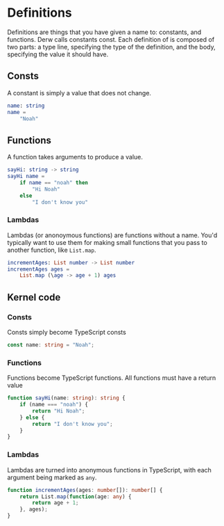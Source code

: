 # Definitions

Definitions are things that you have given a name to: constants, and functions. Derw calls constants const. Each definition of is composed of two parts: a type line, specifying the type of the definition, and the body, specifying the value it should have.

## Consts

A constant is simply a value that does not change.

```elm
name: string
name =
    "Noah"
```

## Functions

A function takes arguments to produce a value.

```elm
sayHi: string -> string
sayHi name =
    if name == "noah" then
        "Hi Noah"
    else
        "I don't know you"
```

### Lambdas

Lambdas (or anonoymous functions) are functions without a name. You'd typically want to use them for making small functions that you pass to another function, like `List.map`.

```elm
incrementAges: List number -> List number
incrementAges ages =
    List.map (\age -> age + 1) ages
```

## Kernel code

### Consts

Consts simply become TypeScript consts

```typescript
const name: string = "Noah";
```

### Functions

Functions become TypeScript functions. All functions must have a return value

```typescript
function sayHi(name: string): string {
    if (name === "noah") {
        return "Hi Noah";
    } else {
        return "I don't know you";
    }
}
```

### Lambdas

Lambdas are turned into anonymous functions in TypeScript, with each argument being marked as `any`.

```typescript
function incrementAges(ages: number[]): number[] {
    return List.map(function(age: any) {
        return age + 1;
    }, ages);
}
```
